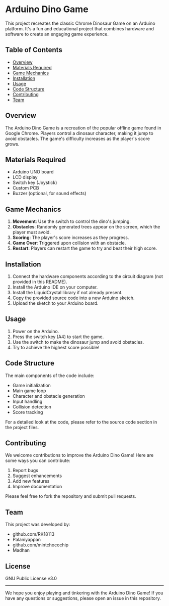 # Arduino Dino Game

This project recreates the classic Chrome Dinosaur Game on an Arduino platform. It's a fun and educational project that combines hardware and software to create an engaging game experience.

## Table of Contents
- [Overview](#overview)
- [Materials Required](#materials-required)
- [Game Mechanics](#game-mechanics)
- [Installation](#installation)
- [Usage](#usage)
- [Code Structure](#code-structure)
- [Contributing](#contributing)
- [Team](#team)

## Overview

The Arduino Dino Game is a recreation of the popular offline game found in Google Chrome. Players control a dinosaur character, making it jump to avoid obstacles. The game's difficulty increases as the player's score grows.

## Materials Required

- Arduino UNO board
- LCD display
- Switch key (Joystick)
- Custom PCB
- Buzzer (optional, for sound effects)

## Game Mechanics

1. **Movement**: Use the switch to control the dino's jumping.
2. **Obstacles**: Randomly generated trees appear on the screen, which the player must avoid.
3. **Scoring**: The player's score increases as they progress.
4. **Game Over**: Triggered upon collision with an obstacle.
5. **Restart**: Players can restart the game to try and beat their high score.

## Installation

1. Connect the hardware components according to the circuit diagram (not provided in this README).
2. Install the Arduino IDE on your computer.
3. Install the LiquidCrystal library if not already present.
4. Copy the provided source code into a new Arduino sketch.
5. Upload the sketch to your Arduino board.

## Usage

1. Power on the Arduino.
2. Press the switch key (A4) to start the game.
3. Use the switch to make the dinosaur jump and avoid obstacles.
4. Try to achieve the highest score possible!

## Code Structure

The main components of the code include:

- Game initialization
- Main game loop
- Character and obstacle generation
- Input handling
- Collision detection
- Score tracking

For a detailed look at the code, please refer to the source code section in the project files.

## Contributing

We welcome contributions to improve the Arduino Dino Game! Here are some ways you can contribute:

1. Report bugs
2. Suggest enhancements
3. Add new features
4. Improve documentation

Please feel free to fork the repository and submit pull requests.

## Team

This project was developed by:
- github.com/RK18113
- Palaniyappan 
- github.com/mintchocochip
- Madhan

## License

GNU Public License v3.0

---

We hope you enjoy playing and tinkering with the Arduino Dino Game! If you have any questions or suggestions, please open an issue in this repository.
